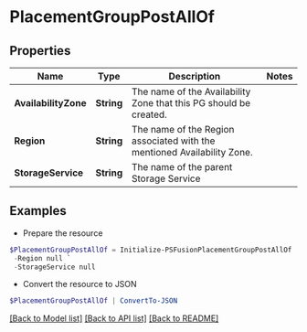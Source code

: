 # PlacementGroupPostAllOf
## Properties

Name | Type | Description | Notes
------------ | ------------- | ------------- | -------------
**AvailabilityZone** | **String** | The name of the Availability Zone that this PG should be created. | 
**Region** | **String** | The name of the Region associated with the mentioned Availability Zone. | 
**StorageService** | **String** | The name of the parent Storage Service | 

## Examples

- Prepare the resource
```powershell
$PlacementGroupPostAllOf = Initialize-PSFusionPlacementGroupPostAllOf  -AvailabilityZone null `
 -Region null `
 -StorageService null
```

- Convert the resource to JSON
```powershell
$PlacementGroupPostAllOf | ConvertTo-JSON
```

[[Back to Model list]](../README.md#documentation-for-models) [[Back to API list]](../README.md#documentation-for-api-endpoints) [[Back to README]](../README.md)

